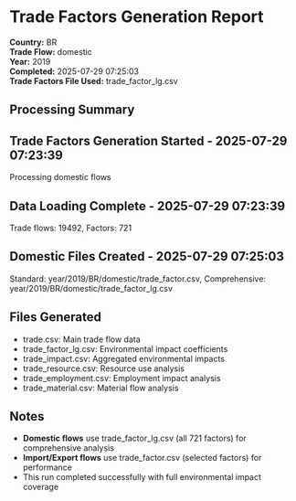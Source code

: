 # Trade Factors Generation Report

**Country:** BR  
**Trade Flow:** domestic  
**Year:** 2019  
**Completed:** 2025-07-29 07:25:03  
**Trade Factors File Used:** trade_factor_lg.csv

## Processing Summary


## Trade Factors Generation Started - 2025-07-29 07:23:39
Processing domestic flows

## Data Loading Complete - 2025-07-29 07:23:39
Trade flows: 19492, Factors: 721

## Domestic Files Created - 2025-07-29 07:25:03
Standard: year/2019/BR/domestic/trade_factor.csv, Comprehensive: year/2019/BR/domestic/trade_factor_lg.csv


## Files Generated

- trade.csv: Main trade flow data
- trade_factor_lg.csv: Environmental impact coefficients
- trade_impact.csv: Aggregated environmental impacts
- trade_resource.csv: Resource use analysis
- trade_employment.csv: Employment impact analysis
- trade_material.csv: Material flow analysis

## Notes

- **Domestic flows** use trade_factor_lg.csv (all 721 factors) for comprehensive analysis
- **Import/Export flows** use trade_factor.csv (selected factors) for performance
- This run completed successfully with full environmental impact coverage
